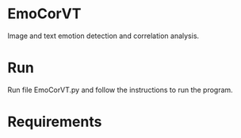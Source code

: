 # EmoCorVT
Image and text emotion detection and correlation analysis.

# Run
Run file EmoCorVT.py and follow the instructions to run the program.

# Requirements


